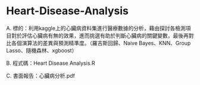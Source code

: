 # Heart-Disease-Analysis
A. 標的：利用kaggle上的心臟病資料集進行醫療數據的分析，藉由探討各檢測項目對於評估心臟病有無的效果，進而挑選有助於判斷心臟病的關鍵變數，最後再對比各個演算法的差異與預測精準度。（羅吉斯回歸、Naive Bayes、KNN、Group Lasso、隨機森林、xgboost）

B. 程式碼：Heart Disease Analysis.R

C. 書面報告：心臟病分析.pdf
